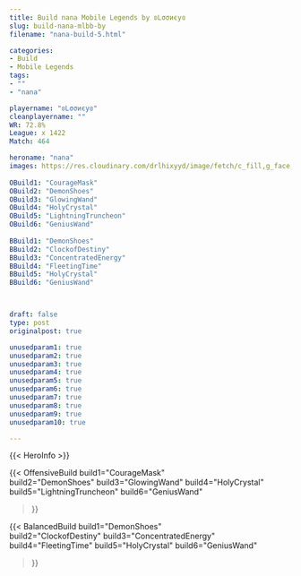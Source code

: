 ```yaml
---
title: Build nana Mobile Legends by ʚᏞσσиєуɞ
slug: build-nana-mlbb-by
filename: "nana-build-5.html"

categories: 
- Build 
- Mobile Legends
tags: 
- ""
- "nana"

playername: "ʚᏞσσиєуɞ"
cleanplayername: ""
WR: 72.8%
League: x 1422
Match: 464 

heroname: "nana"
images: https://res.cloudinary.com/drlhixyyd/image/fetch/c_fill,g_face,f_auto/https://cdn2-build.mobagenie.my.id/p/images/banner/full/nana.jpg
 
OBuild1: "CourageMask"  
OBuild2: "DemonShoes" 
OBuild3: "GlowingWand" 
OBuild4: "HolyCrystal" 
OBuild5: "LightningTruncheon" 
OBuild6: "GeniusWand" 
 
BBuild1: "DemonShoes"  
BBuild2: "ClockofDestiny" 
BBuild3: "ConcentratedEnergy" 
BBuild4: "FleetingTime" 
BBuild5: "HolyCrystal" 
BBuild6: "GeniusWand"



draft: false
type: post
originalpost: true

unusedparam1: true
unusedparam2: true
unusedparam3: true
unusedparam4: true
unusedparam5: true
unusedparam6: true
unusedparam7: true
unusedparam8: true
unusedparam9: true
unusedparam10: true

---
```


{{< HeroInfo >}} 

{{< OffensiveBuild 
build1="CourageMask"  
build2="DemonShoes" 
build3="GlowingWand" 
build4="HolyCrystal" 
build5="LightningTruncheon" 
build6="GeniusWand" 
 >}} 

{{< BalancedBuild 
build1="DemonShoes"  
build2="ClockofDestiny" 
build3="ConcentratedEnergy" 
build4="FleetingTime" 
build5="HolyCrystal" 
build6="GeniusWand" 
 >}}

